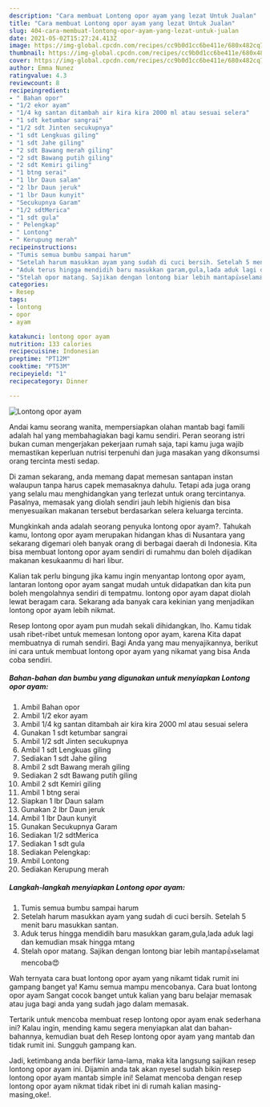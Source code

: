 ```yaml
---
description: "Cara membuat Lontong opor ayam yang lezat Untuk Jualan"
title: "Cara membuat Lontong opor ayam yang lezat Untuk Jualan"
slug: 404-cara-membuat-lontong-opor-ayam-yang-lezat-untuk-jualan
date: 2021-05-02T15:27:24.413Z
image: https://img-global.cpcdn.com/recipes/cc9b0d1cc6be411e/680x482cq70/lontong-opor-ayam-foto-resep-utama.jpg
thumbnail: https://img-global.cpcdn.com/recipes/cc9b0d1cc6be411e/680x482cq70/lontong-opor-ayam-foto-resep-utama.jpg
cover: https://img-global.cpcdn.com/recipes/cc9b0d1cc6be411e/680x482cq70/lontong-opor-ayam-foto-resep-utama.jpg
author: Emma Nunez
ratingvalue: 4.3
reviewcount: 8
recipeingredient:
- " Bahan opor"
- "1/2 ekor ayam"
- "1/4 kg santan ditambah air kira kira 2000 ml atau sesuai selera"
- "1 sdt ketumbar sangrai"
- "1/2 sdt Jinten secukupnya"
- "1 sdt Lengkuas giling"
- "1 sdt Jahe giling"
- "2 sdt Bawang merah giling"
- "2 sdt Bawang putih giling"
- "2 sdt Kemiri giling"
- "1 btng serai"
- "1 lbr Daun salam"
- "2 lbr Daun jeruk"
- "1 lbr Daun kunyit"
- "Secukupnya Garam"
- "1/2 sdtMerica"
- "1 sdt gula"
- " Pelengkap"
- " Lontong"
- " Kerupung merah"
recipeinstructions:
- "Tumis semua bumbu sampai harum"
- "Setelah harum masukkan ayam yang sudah di cuci bersih. Setelah 5 menit baru masukkan santan."
- "Aduk terus hingga mendidih baru masukkan garam,gula,lada aduk lagi dan kemudian msak hingga mtang"
- "Stelah opor matang. Sajikan dengan lontong biar lebih mantap👍selamat mencoba😍"
categories:
- Resep
tags:
- lontong
- opor
- ayam

katakunci: lontong opor ayam 
nutrition: 133 calories
recipecuisine: Indonesian
preptime: "PT12M"
cooktime: "PT53M"
recipeyield: "1"
recipecategory: Dinner

---
```



![Lontong opor ayam](https://img-global.cpcdn.com/recipes/cc9b0d1cc6be411e/680x482cq70/lontong-opor-ayam-foto-resep-utama.jpg)

Andai kamu seorang wanita, mempersiapkan olahan mantab bagi famili adalah hal yang membahagiakan bagi kamu sendiri. Peran seorang istri bukan cuman mengerjakan pekerjaan rumah saja, tapi kamu juga wajib memastikan keperluan nutrisi terpenuhi dan juga masakan yang dikonsumsi orang tercinta mesti sedap.

Di zaman  sekarang, anda memang dapat memesan santapan instan walaupun tanpa harus capek memasaknya dahulu. Tetapi ada juga orang yang selalu mau menghidangkan yang terlezat untuk orang tercintanya. Pasalnya, memasak yang diolah sendiri jauh lebih higienis dan bisa menyesuaikan makanan tersebut berdasarkan selera keluarga tercinta. 



Mungkinkah anda adalah seorang penyuka lontong opor ayam?. Tahukah kamu, lontong opor ayam merupakan hidangan khas di Nusantara yang sekarang digemari oleh banyak orang di berbagai daerah di Indonesia. Kita bisa membuat lontong opor ayam sendiri di rumahmu dan boleh dijadikan makanan kesukaanmu di hari libur.

Kalian tak perlu bingung jika kamu ingin menyantap lontong opor ayam, lantaran lontong opor ayam sangat mudah untuk didapatkan dan kita pun boleh mengolahnya sendiri di tempatmu. lontong opor ayam dapat diolah lewat beragam cara. Sekarang ada banyak cara kekinian yang menjadikan lontong opor ayam lebih nikmat.

Resep lontong opor ayam pun mudah sekali dihidangkan, lho. Kamu tidak usah ribet-ribet untuk memesan lontong opor ayam, karena Kita dapat membuatnya di rumah sendiri. Bagi Anda yang mau menyajikannya, berikut ini cara untuk membuat lontong opor ayam yang nikamat yang bisa Anda coba sendiri.

<!--inarticleads1-->

##### Bahan-bahan dan bumbu yang digunakan untuk menyiapkan Lontong opor ayam:

1. Ambil  Bahan opor
1. Ambil 1/2 ekor ayam
1. Ambil 1/4 kg santan ditambah air kira kira 2000 ml atau sesuai selera
1. Gunakan 1 sdt ketumbar sangrai
1. Ambil 1/2 sdt Jinten secukupnya
1. Ambil 1 sdt Lengkuas giling
1. Sediakan 1 sdt Jahe giling
1. Ambil 2 sdt Bawang merah giling
1. Sediakan 2 sdt Bawang putih giling
1. Ambil 2 sdt Kemiri giling
1. Ambil 1 btng serai
1. Siapkan 1 lbr Daun salam
1. Gunakan 2 lbr Daun jeruk
1. Ambil 1 lbr Daun kunyit
1. Gunakan Secukupnya Garam
1. Sediakan 1/2 sdtMerica
1. Sediakan 1 sdt gula
1. Sediakan  Pelengkap:
1. Ambil  Lontong
1. Sediakan  Kerupung merah




<!--inarticleads2-->

##### Langkah-langkah menyiapkan Lontong opor ayam:

1. Tumis semua bumbu sampai harum
1. Setelah harum masukkan ayam yang sudah di cuci bersih. Setelah 5 menit baru masukkan santan.
1. Aduk terus hingga mendidih baru masukkan garam,gula,lada aduk lagi dan kemudian msak hingga mtang
1. Stelah opor matang. Sajikan dengan lontong biar lebih mantap👍selamat mencoba😍




Wah ternyata cara buat lontong opor ayam yang nikamt tidak rumit ini gampang banget ya! Kamu semua mampu mencobanya. Cara buat lontong opor ayam Sangat cocok banget untuk kalian yang baru belajar memasak atau juga bagi anda yang sudah jago dalam memasak.

Tertarik untuk mencoba membuat resep lontong opor ayam enak sederhana ini? Kalau ingin, mending kamu segera menyiapkan alat dan bahan-bahannya, kemudian buat deh Resep lontong opor ayam yang mantab dan tidak rumit ini. Sungguh gampang kan. 

Jadi, ketimbang anda berfikir lama-lama, maka kita langsung sajikan resep lontong opor ayam ini. Dijamin anda tak akan nyesel sudah bikin resep lontong opor ayam mantab simple ini! Selamat mencoba dengan resep lontong opor ayam nikmat tidak ribet ini di rumah kalian masing-masing,oke!.

